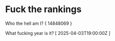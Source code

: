# Fuck the rankings

Who the hell am I?
{ 14848069 }

What fucking year is it?
[ 2025-04-03T19:00:00Z ]
